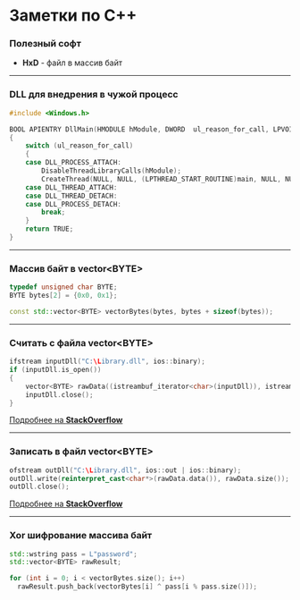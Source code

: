 # Заметки по C++

### Полезный софт
* **HxD** - файл в массив байт

***

### DLL для внедрения в чужой процесс
```cpp
#include <Windows.h>

BOOL APIENTRY DllMain(HMODULE hModule, DWORD  ul_reason_for_call, LPVOID lpReserved)
{
	switch (ul_reason_for_call)
	{
	case DLL_PROCESS_ATTACH:
		DisableThreadLibraryCalls(hModule);
		CreateThread(NULL, NULL, (LPTHREAD_START_ROUTINE)main, NULL, NULL, NULL);
	case DLL_THREAD_ATTACH:
	case DLL_THREAD_DETACH:
	case DLL_PROCESS_DETACH:
		break;
	}
	return TRUE;
}
```

***

### Массив байт в vector\<BYTE\>
```cpp
typedef unsigned char BYTE;
BYTE bytes[2] = {0x0, 0x1};

const std::vector<BYTE> vectorBytes(bytes, bytes + sizeof(bytes));
```

***

### Считать с файла vector\<BYTE\> 
```cpp 	
ifstream inputDll("C:\Library.dll", ios::binary);
if (inputDll.is_open())
{
    vector<BYTE> rawData((istreambuf_iterator<char>(inputDll)), istreambuf_iterator<char>());
    inputDll.close();
}
```
[Подробнее на **StackOverflow**](https://stackoverflow.com/questions/15138353/how-to-read-a-binary-file-into-a-vector-of-unsigned-chars)

***

### Записать в файл vector\<BYTE\>
```cpp
ofstream outDll("C:\Library.dll", ios::out | ios::binary);
outDll.write(reinterpret_cast<char*>(rawData.data()), rawData.size());
outDll.close();
```
[Подробнее на **StackOverflow**](https://stackoverflow.com/questions/22662728/c-writing-to-file-vector-of-byte)

***

### Xor шифрование массива байт
```cpp
std::wstring pass = L"password";
std::vector<BYTE> rawResult;

for (int i = 0; i < vectorBytes.size(); i++)
  rawResult.push_back(vectorBytes[i] ^ pass[i % pass.size()]);
```
                                         
